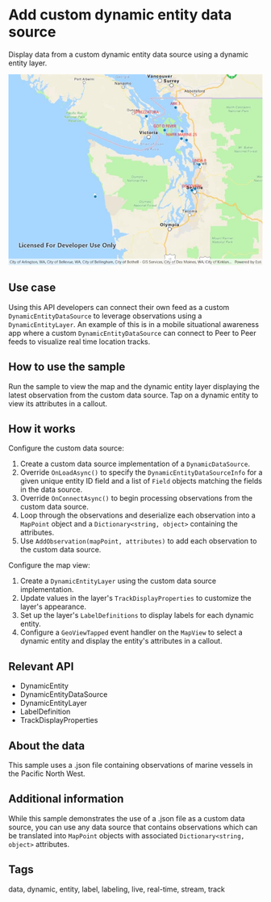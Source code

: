 # Add custom dynamic entity data source

Display data from a custom dynamic entity data source using a dynamic entity layer.

![Image of add custom dynamic entity data source](AddCustomDynamicEntityDataSource.jpg)

## Use case

Using this API developers can connect their own feed as a custom `DynamicEntityDataSource` to leverage observations using a `DynamicEntityLayer`. An example of this is in a mobile situational awareness app where a custom `DynamicEntityDataSource` can connect to Peer to Peer feeds to visualize real time location tracks.

## How to use the sample

Run the sample to view the map and the dynamic entity layer displaying the latest observation from the custom data source. Tap on a dynamic entity to view its attributes in a callout.

## How it works

Configure the custom data source:

1. Create a custom data source implementation of a `DynamicDataSource`.
2. Override `OnLoadAsync()` to specify the `DynamicEntityDataSourceInfo` for a given unique entity ID field and a list of `Field` objects matching the fields in the data source.
3. Override `OnConnectAsync()` to begin processing observations from the custom data source.
4. Loop through the observations and deserialize each observation into a `MapPoint` object and a `Dictionary<string, object>` containing the attributes.
5. Use `AddObservation(mapPoint, attributes)` to add each observation to the custom data source.

Configure the map view:

1. Create a `DynamicEntityLayer` using the custom data source implementation.
2. Update values in the layer's `TrackDisplayProperties` to customize the layer's appearance.
3. Set up the layer's `LabelDefinitions` to display labels for each dynamic entity.
4. Configure a `GeoViewTapped` event handler on the `MapView` to select a dynamic entity and display the entity's attributes in a callout.

## Relevant API

* DynamicEntity
* DynamicEntityDataSource
* DynamicEntityLayer
* LabelDefinition
* TrackDisplayProperties

## About the data

This sample uses a .json file containing observations of marine vessels in the Pacific North West.

## Additional information

While this sample demonstrates the use of a .json file as a custom data source, you can use any data source that contains observations which can be translated into `MapPoint` objects with associated `Dictionary<string, object>` attributes.

## Tags

data, dynamic, entity, label, labeling, live, real-time, stream, track
